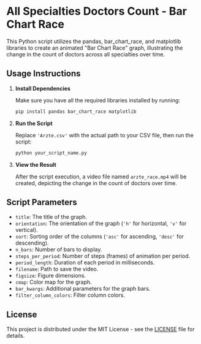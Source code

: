 # All Specialties Doctors Count - Bar Chart Race

This Python script utilizes the pandas, bar_chart_race, and matplotlib libraries to create an animated "Bar Chart Race" graph, illustrating the change in the count of doctors across all specialties over time.

## Usage Instructions

1. **Install Dependencies**

   Make sure you have all the required libraries installed by running:

    ```bash
    pip install pandas bar_chart_race matplotlib
    ```

2. **Run the Script**

   Replace `'Arzte.csv'` with the actual path to your CSV file, then run the script:

    ```bash
    python your_script_name.py
    ```

3. **View the Result**

   After the script execution, a video file named `arzte_race.mp4` will be created, depicting the change in the count of doctors over time.

## Script Parameters

- `title`: The title of the graph.
- `orientation`: The orientation of the graph (`'h'` for horizontal, `'v'` for vertical).
- `sort`: Sorting order of the columns (`'asc'` for ascending, `'desc'` for descending).
- `n_bars`: Number of bars to display.
- `steps_per_period`: Number of steps (frames) of animation per period.
- `period_length`: Duration of each period in milliseconds.
- `filename`: Path to save the video.
- `figsize`: Figure dimensions.
- `cmap`: Color map for the graph.
- `bar_kwargs`: Additional parameters for the graph bars.
- `filter_column_colors`: Filter column colors.

## License

This project is distributed under the MIT License - see the [LICENSE](LICENSE) file for details.

